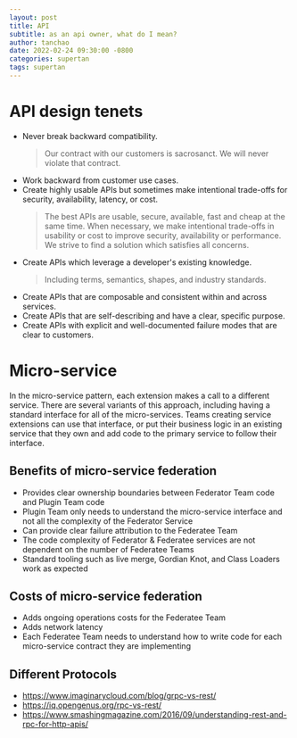 ```yaml
---
layout: post
title: API
subtitle: as an api owner, what do I mean?
author: tanchao
date: 2022-02-24 09:30:00 -0800
categories: supertan
tags: supertan
---
```


# API design tenets
- Never break backward compatibility.
	> Our contract with our customers is sacrosanct. We will never violate that contract.  
- Work backward from customer use cases.
- Create highly usable APIs but sometimes make intentional trade-offs for security, availability, latency, or cost.
	> The best APIs are usable, secure, available, fast and cheap at the same time. When necessary, we make intentional trade-offs in usability or cost to improve security, availability or performance. We strive to find a solution which satisfies all concerns.
- Create APIs which leverage a developer's existing knowledge.
	> Including terms, semantics, shapes, and industry standards.
- Create APIs that are composable and consistent within and across services.
- Create APIs that are self-describing and have a clear, specific purpose.
- Create APIs with explicit and well-documented failure modes that are clear to customers.


# Micro-service
In the micro-service pattern, each extension makes a call to a different service. There are several variants of this approach, including having a standard interface for all of the micro-services. Teams creating service extensions can use that interface, or put their business logic in an existing service that they own and add code to the primary service to follow their interface.

## Benefits of micro-service federation

- Provides clear ownership boundaries between Federator Team code and Plugin Team code
- Plugin Team only needs to understand the micro-service interface and not all the complexity of the Federator Service
- Can provide clear failure attribution to the Federatee Team
- The code complexity of Federator & Federatee services are not dependent on the number of Federatee Teams
- Standard tooling such as live merge, Gordian Knot, and Class Loaders work as expected

## Costs of micro-service federation

- Adds ongoing operations costs for the Federatee Team
- Adds network latency
- Each Federatee Team needs to understand how to write code for each micro-service contract they are implementing


## Different Protocols

- https://www.imaginarycloud.com/blog/grpc-vs-rest/
- https://iq.opengenus.org/rpc-vs-rest/
- https://www.smashingmagazine.com/2016/09/understanding-rest-and-rpc-for-http-apis/



